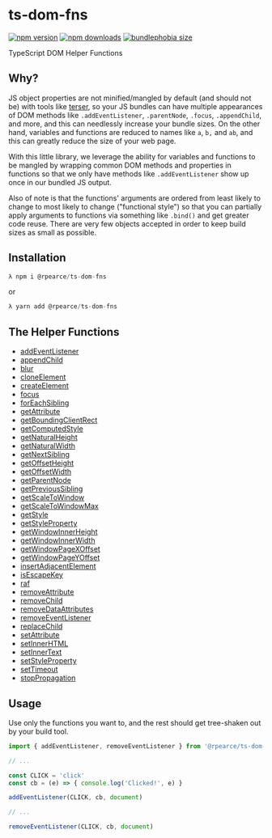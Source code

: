 # ts-dom-fns

[![npm version](https://img.shields.io/npm/v/@rpearce/ts-dom-fns.svg?style=flat-square)](https://www.npmjs.com/package/@rpearce/ts-dom-fns) [![npm downloads](https://img.shields.io/npm/dm/@rpearce/ts-dom-fns.svg?style=flat-square)](https://www.npmjs.com/package/@rpearce/ts-dom-fns) [![bundlephobia size](https://flat.badgen.net/bundlephobia/minzip/@rpearce/ts-dom-fns)](https://bundlephobia.com/result?p=@rpearce/ts-dom-fns)

TypeScript DOM Helper Functions

## Why?

JS object properties are not minified/mangled by default (and should not be)
with tools like [terser](https://terser.org), so your JS bundles can have
multiple appearances of DOM methods like `.addEventListener`, `.parentNode`,
`.focus`, `.appendChild`, and more, and this can needlessly increase your bundle
sizes. On the other hand, variables and functions are reduced to names like `a`,
`b,` and `ab`, and this can greatly reduce the size of your web page.

With this little library, we leverage the ability for variables and functions to
be mangled by wrapping common DOM methods and properties in functions so that we
only have methods like `.addEventListener` show up once in our bundled JS
output.

Also of note is that the functions' arguments are ordered from least likely to
change to most likely to change ("functional style") so that you can partially
apply arguments to functions via something like `.bind()` and get greater code
reuse. There are very few objects accepted in order to keep build sizes as small
as possible.

## Installation

```js
λ npm i @rpearce/ts-dom-fns
```

or

```js
λ yarn add @rpearce/ts-dom-fns
```

## The Helper Functions

* [addEventListener](./source/addEventListener.ts)
* [appendChild](./source/appendChild.ts)
* [blur](./source/blur.ts)
* [cloneElement](./source/cloneElement.ts)
* [createElement](./source/createElement.ts)
* [focus](./source/focus.ts)
* [forEachSibling](./source/forEachSibling.ts)
* [getAttribute](./source/getAttribute.ts)
* [getBoundingClientRect](./source/getBoundingClientRect.ts)
* [getComputedStyle](./source/getComputedStyle.ts)
* [getNaturalHeight](./source/getNaturalHeight.ts)
* [getNaturalWidth](./source/getNaturalWidth.ts)
* [getNextSibling](./source/getNextSibling.ts)
* [getOffsetHeight](./source/getOffsetHeight.ts)
* [getOffsetWidth](./source/getOffsetWidth.ts)
* [getParentNode](./source/getParentNode.ts)
* [getPreviousSibling](./source/getPreviousSibling.ts)
* [getScaleToWindow](./source/getScaleToWindow.ts)
* [getScaleToWindowMax](./source/getScaleToWindowMax.ts)
* [getStyle](./source/getStyle.ts)
* [getStyleProperty](./source/getStyleProperty.ts)
* [getWindowInnerHeight](./source/getWindowInnerHeight.ts)
* [getWindowInnerWidth](./source/getWindowInnerWidth.ts)
* [getWindowPageXOffset](./source/getWindowPageXOffset.ts)
* [getWindowPageYOffset](./source/getWindowPageYOffset.ts)
* [insertAdjacentElement](./source/insertAdjacentElement.ts)
* [isEscapeKey](./source/isEscapeKey.ts)
* [raf](./source/raf.ts)
* [removeAttribute](./source/removeAttribute.ts)
* [removeChild](./source/removeChild.ts)
* [removeDataAttributes](./source/removeDataAttributes.ts)
* [removeEventListener](./source/removeEventListener.ts)
* [replaceChild](./source/replaceChild.ts)
* [setAttribute](./source/setAttribute.ts)
* [setInnerHTML](./source/setInnerHTML.ts)
* [setInnerText](./source/setInnerText.ts)
* [setStyleProperty](./source/setStyleProperty.ts)
* [setTimeout](./source/setTimeout.ts)
* [stopPropagation](./source/stopPropagation.ts)

## Usage

Use only the functions you want to, and the rest should get tree-shaken out by
your build tool.

```js
import { addEventListener, removeEventListener } from '@rpearce/ts-dom-fns'

// ...

const CLICK = 'click'
const cb = (e) => { console.log('Clicked!', e) }

addEventListener(CLICK, cb, document)

// ...

removeEventListener(CLICK, cb, document)
```
